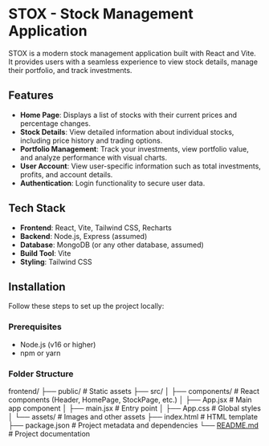 # STOX - Stock Management Application

STOX is a modern stock management application built with React and Vite. It provides users with a seamless experience to view stock details, manage their portfolio, and track investments.

## Features

- **Home Page**: Displays a list of stocks with their current prices and percentage changes.
- **Stock Details**: View detailed information about individual stocks, including price history and trading options.
- **Portfolio Management**: Track your investments, view portfolio value, and analyze performance with visual charts.
- **User Account**: View user-specific information such as total investments, profits, and account details.
- **Authentication**: Login functionality to secure user data.

## Tech Stack

- **Frontend**: React, Vite, Tailwind CSS, Recharts
- **Backend**: Node.js, Express (assumed)
- **Database**: MongoDB (or any other database, assumed)
- **Build Tool**: Vite
- **Styling**: Tailwind CSS

## Installation

Follow these steps to set up the project locally:

### Prerequisites

- Node.js (v16 or higher)
- npm or yarn

### Folder Structure

frontend/
├── public/ # Static assets
├── src/
│ ├── components/ # React components (Header, HomePage, StockPage, etc.)
│ ├── App.jsx # Main app component
│ ├── main.jsx # Entry point
│ ├── App.css # Global styles
│ └── assets/ # Images and other assets
├── index.html # HTML template
├── package.json # Project metadata and dependencies
└── [README.md](http://_vscodecontentref_/1) # Project documentation
